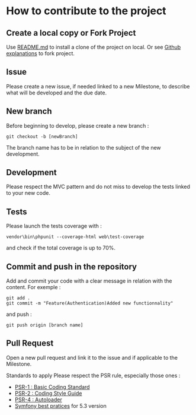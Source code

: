 # How to contribute to the project

## Create a local copy or Fork Project
Use [README.md](https://github.com/xwyk/todoco/blob/master/README.md) to install a clone of the project on local.
Or see [Github explanations](https://docs.github.com/en/get-started/quickstart/fork-a-repo) to fork project.

## Issue
Please create a new issue, if needed linked to a new Milestone, to describe what will be developed and the due date.

## New branch
Before beginning to develop, please create a new branch :

```
git checkout -b [newBranch]
```

The branch name has to be in relation to the subject of the new development.

## Development
Please respect the MVC pattern and do not miss to develop the tests linked to your new code.

## Tests
Please launch the tests coverage with :

```
vendor\bin\phpunit --coverage-html web\test-coverage
```

and check if the total coverage is up to 70%.

## Commit and push in the repository
Add and commit your code with a clear message in relation with the content. For exemple :

```
git add .
git commit -m "Feature(Authentication)Added new functionnality"
```

and push :
```
git push origin [branch name]
```

## Pull Request
Open a new pull request and link it to the issue and if applicable to the Milestone.

Standards to apply
Please respect the PSR rule, especially those ones :
*   [PSR-1 : Basic Coding Standard](https://gist.github.com/npotier/d5a13245ad9cd2e92fa9dec19baf0e9a)
*   [PSR-2 : Coding Style Guide](https://gist.github.com/npotier/593b645025173ef8bbb5c59d3fd455fa)
*   [PSR-4 : Autoloader](https://www.php-fig.org/psr/psr-4/)
*   [Symfony best pratices](https://symfony.com/doc/5.3/best_practices/index.html) for 5.3 version 